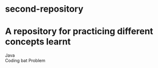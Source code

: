 # second-repository

 # A repository for practicing different concepts learnt
 
 Java <br>
 Coding bat Problem <br>
 
